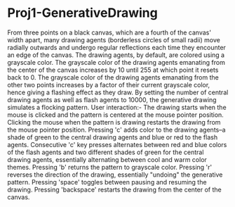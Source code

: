 # Proj1-GenerativeDrawing
From three points on a black canvas, which are a fourth of the canvas' width apart, many drawing agents (borderless circles of small radii) move radially outwards and undergo regular reflections each time they encounter an edge of the canvas. The drawing agents, by default, are colored using a grayscale color. The grayscale color of the drawing agents emanating from the center of the canvas increases by 10 until 255 at which point it resets back to 0. The grayscale color of the drawing agents emanating from the other two points increases by a factor of their current grayscale color, hence giving a flashing effect as they draw. By setting the number of central drawing agents as well as flash agents to 10000, the generative drawing simulates a flocking pattern.
User interaction:-
The drawing starts when the mouse is clicked and the pattern is centered at the mouse pointer position.
Clicking the mouse when the pattern is drawing restarts the drawing from the mouse pointer position.
Pressing 'c' adds color to the drawing agents–a shade of green to the central drawing agents and blue or red to the flash agents. Consecutive 'c' key presses alternates between red and blue colors of the flash agents and two different shades of green for the central drawing agents, essentially alternating between cool and warm color themes.
Pressing 'b' returns the pattern to grayscale color.
Pressing 'r' reverses the direction of the drawing, essentially "undoing" the generative pattern. 
Pressing 'space' toggles between pausing and resuming the drawing.
Pressing 'backspace' restarts the drawing from the center of the canvas.